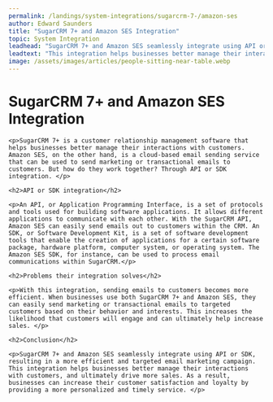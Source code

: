 ```yaml
---
permalink: /landings/system-integrations/sugarcrm-7-/amazon-ses
author: Edward Saunders
title: "SugarCRM 7+ and Amazon SES Integration"
topic: System Integration
leadhead: "SugarCRM 7+ and Amazon SES seamlessly integrate using API or SDK, resulting in a more efficient and targeted email marketing campaign"
leadtext: "This integration helps businesses better manage their interactions with customers, and ultimately drive more sales. As a result, businesses can increase their customer satisfaction and loyalty by providing a more personalized and timely service."
image: /assets/images/articles/people-sitting-near-table.webp
---
```

<div class="arttext">	<h1>SugarCRM 7+ and Amazon SES Integration</h1>

	<p>SugarCRM 7+ is a customer relationship management software that helps businesses better manage their interactions with customers. Amazon SES, on the other hand, is a cloud-based email sending service that can be used to send marketing or transactional emails to customers. But how do they work together? Through API or SDK integration. </p>

	<h2>API or SDK integration</h2>

	<p>An API, or Application Programming Interface, is a set of protocols and tools used for building software applications. It allows different applications to communicate with each other. With the SugarCRM API, Amazon SES can easily send emails out to customers within the CRM. An SDK, or Software Development Kit, is a set of software development tools that enable the creation of applications for a certain software package, hardware platform, computer system, or operating system. The Amazon SES SDK, for instance, can be used to process email communications within SugarCRM.</p>

	<h2>Problems their integration solves</h2>

	<p>With this integration, sending emails to customers becomes more efficient. When businesses use both SugarCRM 7+ and Amazon SES, they can easily send marketing or transactional emails to targeted customers based on their behavior and interests. This increases the likelihood that customers will engage and can ultimately help increase sales. </p>

	<h2>Conclusion</h2>

	<p>SugarCRM 7+ and Amazon SES seamlessly integrate using API or SDK, resulting in a more efficient and targeted email marketing campaign. This integration helps businesses better manage their interactions with customers, and ultimately drive more sales. As a result, businesses can increase their customer satisfaction and loyalty by providing a more personalized and timely service. </p>
</div>